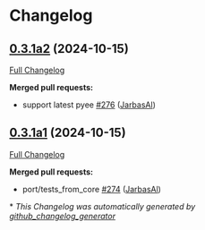 # Changelog

## [0.3.1a2](https://github.com/OpenVoiceOS/ovos-utils/tree/0.3.1a2) (2024-10-15)

[Full Changelog](https://github.com/OpenVoiceOS/ovos-utils/compare/0.3.1a1...0.3.1a2)

**Merged pull requests:**

- support latest pyee [\#276](https://github.com/OpenVoiceOS/ovos-utils/pull/276) ([JarbasAl](https://github.com/JarbasAl))

## [0.3.1a1](https://github.com/OpenVoiceOS/ovos-utils/tree/0.3.1a1) (2024-10-15)

[Full Changelog](https://github.com/OpenVoiceOS/ovos-utils/compare/0.3.0...0.3.1a1)

**Merged pull requests:**

- port/tests\_from\_core [\#274](https://github.com/OpenVoiceOS/ovos-utils/pull/274) ([JarbasAl](https://github.com/JarbasAl))



\* *This Changelog was automatically generated by [github_changelog_generator](https://github.com/github-changelog-generator/github-changelog-generator)*
